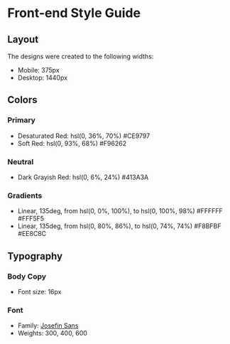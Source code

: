 # Front-end Style Guide

## Layout

The designs were created to the following widths:

- Mobile: 375px
- Desktop: 1440px

## Colors

### Primary

- Desaturated Red: hsl(0, 36%, 70%)             #CE9797
- Soft Red: hsl(0, 93%, 68%)                    #F96262

### Neutral

- Dark Grayish Red: hsl(0, 6%, 24%)             #413A3A

### Gradients

- Linear, 135deg, from hsl(0, 0%, 100%), to hsl(0, 100%, 98%)   #FFFFFF     #FFF5F5
- Linear, 135deg, from hsl(0, 80%, 86%), to hsl(0, 74%, 74%)    #F8BFBF         #EE8C8C

## Typography

### Body Copy

- Font size: 16px

### Font

- Family: [Josefin Sans](https://fonts.google.com/specimen/Josefin+Sans)
- Weights: 300, 400, 600

 
